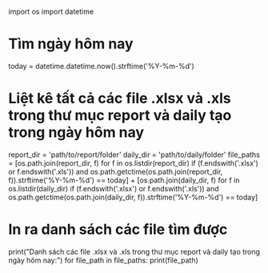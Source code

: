import os
import datetime

# Tìm ngày hôm nay
today = datetime.datetime.now().strftime('%Y-%m-%d')

# Liệt kê tất cả các file .xlsx và .xls trong thư mục report và daily tạo trong ngày hôm nay
report_dir = 'path/to/report/folder'
daily_dir = 'path/to/daily/folder'
file_paths = [os.path.join(report_dir, f) for f in os.listdir(report_dir) if (f.endswith('.xlsx') or f.endswith('.xls')) and os.path.getctime(os.path.join(report_dir, f)).strftime('%Y-%m-%d') == today] + [os.path.join(daily_dir, f) for f in os.listdir(daily_dir) if (f.endswith('.xlsx') or f.endswith('.xls')) and os.path.getctime(os.path.join(daily_dir, f)).strftime('%Y-%m-%d') == today]

# In ra danh sách các file tìm được
print("Danh sách các file .xlsx và .xls trong thư mục report và daily tạo trong ngày hôm nay:")
for file_path in file_paths:
    print(file_path)
